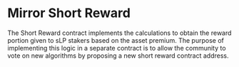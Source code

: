 # Mirror Short Reward <!-- omit in toc -->

The Short Reward contract implements the calculations to obtain the reward portion given to sLP stakers based on the asset premium. The purpose of implementing this logic in a separate contract is to allow the community to vote on new algorithms by proposing a new short reward contract address.